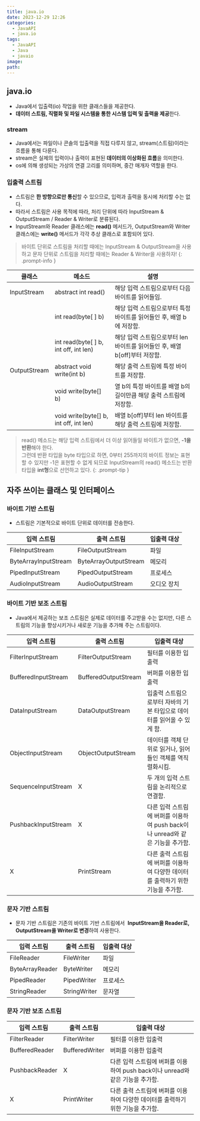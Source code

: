 ```yaml
---
title: java.io
date: 2023-12-29 12:26
categories:
  - JavaAPI
  - java.io
tags:
  - JavaAPI
  - Java
  - javaio
image: 
path:
---
```


## java.io
+ Java에서 입출력(io) 작업을 위한 클래스들을 제공한다.
+ **데이터 스트림, 직렬화 및 파일 시스템을 통한 시스템 입력 및 출력을 제공**한다.

### stream
+ Java에서는 파일이나 콘솔의 입출력을 직접 다루지 않고, stream(스트림)이라는 흐름을 통해 다룬다.
+ stream은 실제의 입력이나 출력이 표현된 **데이터의 이상화된 흐름**을 의미한다.
+ os에 의해 생성되는 가상의 연결 고리를 의미하며, 중간 매개자 역할을 한다.

### 입출력 스트림
+ 스트림은 **한 방향으로만 통신**할 수 있으므로, 입력과 출력을 동시에 처리할 수는 없다.
+ 따라서 스트림은 사용 목적에 따라, 처리 단위에 따라 InputStream & OutputStream / Reader & Writer로 분류된다.
+ InputStream와 Reader 클래스에는 **read()** 메서드가, OutputStream와 Writer 클래스에는 **write()** 메서드가 각각 추상 클래스로 포함되어 있다.

> 바이트 단위로 스트림을 처리할 때에는 InputStream & OutputStream을 사용하고
> 문자 단위로 스트림을 처리할 때에는 Reader & Writer을 사용하자!
{: .prompt-info }

|클래스|메소드|설명|
|---|---|---|
|InputStream|abstract int read()|해당 입력 스트림으로부터 다음 바이트를 읽어들임.|
||int read(byte[ ] b)|해당 입력 스트림으로부터 특정 바이트를 읽어들인 후, 배열 b에 저장함.|
||int read(byte[ ] b, int off, int len)|해당 입력 스트림으로부터 len 바이트를 읽어들인 후, 배열 b[off]부터 저장함.|
|OutputStream|abstract void write(int b)|해당 출력 스트림에 특정 바이트를 저장함.|
||void write(byte[] b)|열 b의 특정 바이트를 배열 b의 길이만큼 해당 출력 스트림에 저장함.|
||void write(byte[] b, int off, int len)|배열 b[off]부터 len 바이트를 해당 출력 스트림에 저장함.|

> read() 메소드는 해당 입력 스트림에서 더 이상 읽어들일 바이트가 없으면, **-1을 반환**해야 한다.  
그런데 반환 타입을 byte 타입으로 하면, 0부터 255까지의 바이트 정보는 표현할 수 있지만 -1은 표현할 수 없게 되므로 InputStream의 read() 메소드는 반환 타입을 **int형**으로 선언하고 있다.
{: .prompt-tip }

## 자주 쓰이는 클래스 및 인터페이스
### 바이트 기반 스트림
+ 스트림은 기본적으로 바이트 단위로 데이터를 전송한다.

|입력 스트림|출력 스트림|입출력 대상|
|---|---|---|
|FileInputStream|FileOutputStream|파일|
|ByteArrayInputStream|ByteArrayOutputStream|메모리|
|PipedInputStream|PipedOutputStream|프로세스|
|AudioInputStream|AudioOutputStream|오디오 장치|

### 바이트 기반 보조 스트림
+ Java에서 제공하는 보조 스트림은 실제로 데이터를 주고받을 수는 없지만, 다른 스트림의 기능을 향상시키거나 새로운 기능을 추가해 주는 스트림이다.

|입력 스트림|출력 스트림|입출력 대상|
|---|---|---|
|FilterInputStream|FilterOutputStream|필터를 이용한 입출력|
|BufferedInputStream|BufferedOutputStream|버퍼를 이용한 입출력|
|DataInputStream|DataOutputStream|입출력 스트림으로부터 자바의 기본 타입으로 데이터를 읽어올 수 있게 함.|
|ObjectInputStream|ObjectOutputStream|데이터를 객체 단위로 읽거나, 읽어 들인 객체를 역직렬화시킴.|
|SequenceInputStream|X|두 개의 입력 스트림을 논리적으로 연결함.|
|PushbackInputStream|X|다른 입력 스트림에 버퍼를 이용하여 push back이나 unread와 같은 기능을 추가함.|
|X|PrintStream|다른 출력 스트림에 버퍼를 이용하여 다양한 데이터를 출력하기 위한 기능을 추가함.|

### 문자 기반 스트림
+ 문자 기반 스트림은 기존의 바이트 기반 스트림에서  **InputStream을 Reader로, OutputStream을 Writer로 변경**하여 사용한다.

|입력 스트림|출력 스트림|입출력 대상|
|---|---|---|
|FileReader|FileWriter|파일|
|ByteArrayReader|ByteWriter|메모리|
|PipedReader|PipedWriter|프로세스|
|StringReader|StringWriter|문자열|

### 문자 기반 보조 스트림

|입력 스트림|출력 스트림|입출력 대상|
|---|---|---|
|FilterReader|FilterWriter|필터를 이용한 입출력|
|BufferedReader|BufferedWriter|버퍼를 이용한 입출력|
|PushbackReader|X|다른 입력 스트림에 버퍼를 이용하여 push back이나 unread와 같은 기능을 추가함.|
|X|PrintWriter|다른 출력 스트림에 버퍼를 이용하여 다양한 데이터를 출력하기 위한 기능을 추가함.|